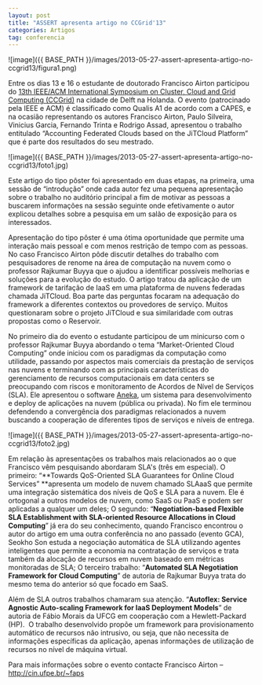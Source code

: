 ```yaml
---
layout: post
title: "ASSERT apresenta artigo no CCGrid'13"
categories: Artigos
tag: conferencia
---
```


![image]({{ BASE_PATH }}/images/2013-05-27-assert-apresenta-artigo-no-ccgrid13/figura1.png)

Entre os dias 13 e 16 o estudante de doutorado Francisco Airton participou do [13th IEEE/ACM International Symposium on Cluster, Cloud and Grid Computing (CCGrid)](http://www.pds.ewi.tudelft.nl/ccgrid2013)&nbsp;na cidade de Delft na Holanda. O evento&nbsp;(patrocinado pela IEEE e ACM)&nbsp;é classificado como Qualis A1 de acordo com a CAPES, e na ocasião representando os autores Francisco Airton, Paulo Silveira, Vinicius Garcia, Fernando Trinta e Rodrigo Assad, apresentou o trabalho entitulado “Accounting Federated Clouds based on the JiTCloud Platform” que é parte dos resultados do seu mestrado.

![image]({{ BASE_PATH }}/images/2013-05-27-assert-apresenta-artigo-no-ccgrid13/foto1.jpg)

Este artigo do tipo pôster foi apresentado em duas etapas, na primeira, uma sessão de “introdução” onde cada autor fez uma pequena apresentação sobre o trabalho no auditório principal a fim de motivar as pessoas a buscarem informações na sessão seguinte onde efetivamente o autor explicou detalhes sobre a pesquisa em um salão de exposição para os interessados.

Apresentação do tipo pôster é uma ótima oportunidade que permite uma interação mais pessoal e com menos restrição de tempo com as pessoas. No caso Francisco Airton pôde discutir detalhes do trabalho com pesquisadores de renome na área de computação na nuvem como o professor Rajkumar Buyya que o ajudou a identificar possíveis melhorias e soluções para a evolução do estudo. O artigo tratou da aplicação de um framework de tarifação de IaaS em uma plataforma de nuvens federadas chamada JiTCloud. Boa parte das perguntas focaram na adequação do framework a diferentes contextos ou provedores de serviço. Muitos questionaram sobre o projeto JiTCloud e sua similaridade com outras propostas como o Reservoir.

No primeiro dia do evento o estudante participou de um minicurso com o professor Rajkumar Buyya abordando o tema “Market-Oriented Cloud Computing” onde iniciou com os paradigmas da computação como utilidade, passando por aspectos mais comerciais da prestação de serviços nas nuvens e terminando com as principais características do gerenciamento de recursos computacionais em data centers se preocupando com riscos e monitoramento de Acordos de Nível de Serviços (SLA). Ele apresentou o software [Aneka](http://www.manjrasoft.com/products.html), um sistema para desenvolvimento e deploy de aplicações na nuvem (pública ou privada). No fim ele terminou defendendo a convergência dos paradigmas relacionados a nuvem buscando a cooperação de diferentes tipos de serviços e níveis de entrega.

![image]({{ BASE_PATH }}/images/2013-05-27-assert-apresenta-artigo-no-ccgrid13/foto2.jpg)

Em relação às apresentações os trabalhos mais relacionados ao o que Francisco vêm pesquisando abordaram SLA's (três em especial). O primeiro: “**Towards QoS-Oriented SLA Guarantees for Online Cloud Services” **apresenta um modelo de nuvem chamado SLAaaS que permite uma integração sistemática dos níveis de QoS e SLA para a nuvem. Ele é ortogonal a outros modelos de nuvem, como SaaS ou PaaS e podem ser aplicadas a qualquer um deles; O segundo: “**Negotiation-based Flexible SLA Establishment with SLA-oriented Resource Allocations in Cloud Computing**” já era do seu conhecimento, quando Francisco encontrou o autor do artigo em uma outra conferência no ano passado (evento GCA), Seokho Son estuda a negociação automática de SLA utilizando agentes inteligentes que permite a economia na contratação de serviços e trata também da alocação de recursos em nuvem baseado em métricas monitoradas de SLA; O terceiro trabalho: “**Automated SLA Negotiation Framework for Cloud Computing**” de autoria de Rajkumar Buyya trata do mesmo tema do anterior só que focado em SaaS.

Além de SLA outros trabalhos chamaram sua atenção. “**Autoflex: Service Agnostic Auto-scaling Framework for IaaS Deployment Models**” de autoria de Fábio Morais da UFCG em cooperação com a Hewlett-Packard (HP). &nbsp;O trabalho desenvolvido propõe um framework para provisionamento automático de recursos não intrusivo, ou seja, que não necessita de informações específicas da aplicação, apenas informações de utilização de recursos no nível de máquina virtual.&nbsp;

Para mais informações sobre o evento contacte&nbsp;Francisco Airton – http://cin.ufpe.br/~faps